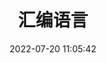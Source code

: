 ---
pageComponent:
  name: Catalogue
  data:
    key: 01.languages/05.汇编
    description: 汇编语言。
title: 汇编语言
date: 2022-07-20 11:05:42
permalink: /language/assembly/
sidebar: false
article: false
comment: false
editLink: false
---